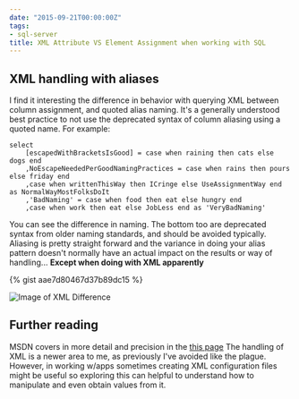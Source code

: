 ```yaml
---
date: "2015-09-21T00:00:00Z"
tags:
- sql-server
title: XML Attribute VS Element Assignment when working with SQL
---
```


## XML handling with aliases

I find it interesting the difference in behavior with querying XML between column assignment, and quoted alias naming.
It's a generally understood best practice to not use the deprecated syntax of column aliasing using a quoted name. For example:

```
select
    [escapedWithBracketsIsGood] = case when raining then cats else dogs end
    ,NoEscapeNeededPerGoodNamingPractices = case when rains then pours else friday end
    ,case when writtenThisWay then ICringe else UseAssignmentWay end as NormalWayMostFolksDoIt
    ,'BadNaming' = case when food then eat else hungry end
    ,case when work then eat else JobLess end as 'VeryBadNaming'
```
You can see the difference in naming. The bottom too are deprecated syntax from older naming standards, and should be avoided typically. Aliasing is pretty straight forward and the variance in doing your alias pattern doesn't normally have an actual impact on the results or way of handling...
**Except when doing with XML apparently**

{% gist aae7d80467d37b89dc15 %}


![Image of XML Difference](/assets/img/xml-handling-with-aliases_uxvcja.jpg)

## Further reading

MSDN covers in more detail and precision in the [this page](https://msdn.microsoft.com/en-us/library/bb510462.aspx)
The handling of XML is a newer area to me, as previously I've avoided like the plague. However, in working w/apps sometimes creating XML configuration files might be useful so exploring this can helpful to understand how to manipulate and even obtain values from it.

